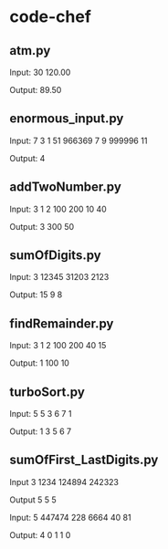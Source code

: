 # code-chef

## atm.py
Input:
30 120.00

Output:
89.50

## enormous_input.py
Input:
7 3 
1
51
966369
7
9
999996
11

Output:
4

## addTwoNumber.py
Input:
3 
1 2
100 200
10 40

Output:
3
300
50

## sumOfDigits.py
Input:
3 
12345
31203
2123

Output:
15
9
8

## findRemainder.py
Input:
3 
1 2
100 200
40 15

Output:
1
100
10

## turboSort.py
Input:
5
5
3
6
7
1

Output:
1
3
5
6
7

## sumOfFirst_LastDigits.py
Input
3 
1234
124894
242323

Output
5
5
5

Input:
5
447474
228
6664
40
81

Output:
4
0
1
1
0